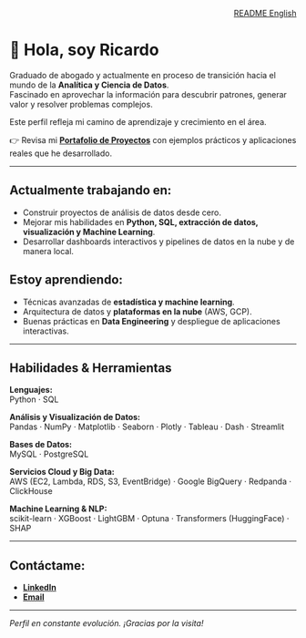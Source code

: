 <p align="right">
  <a href="https://github.com/Ricardouchub/Portafolio">
    README English
  </a>
</p>

# 👋 Hola, soy Ricardo

Graduado de abogado y actualmente en proceso de transición hacia el mundo de la **Analítica y Ciencia de Datos**.  
Fascinado en aprovechar la información para descubrir patrones, generar valor y resolver problemas complejos.

Este perfil refleja mi camino de aprendizaje y crecimiento en el área.

👉 Revisa mi **[Portafolio de Proyectos](https://github.com/Ricardouchub/Portafolio/blob/main/README-portafolio-espa%C3%B1ol.md)** con ejemplos prácticos y aplicaciones reales que he desarrollado.

---

## Actualmente trabajando en:
- Construir proyectos de análisis de datos desde cero.
- Mejorar mis habilidades en **Python, SQL, extracción de datos, visualización y Machine Learning**.
- Desarrollar dashboards interactivos y pipelines de datos en la nube y de manera local.

## Estoy aprendiendo:
- Técnicas avanzadas de **estadística y machine learning**.
- Arquitectura de datos y **plataformas en la nube** (AWS, GCP).
- Buenas prácticas en **Data Engineering** y despliegue de aplicaciones interactivas.

---

## Habilidades & Herramientas

**Lenguajes:**  
Python · SQL  

**Análisis y Visualización de Datos:**  
Pandas · NumPy · Matplotlib · Seaborn · Plotly · Tableau · Dash · Streamlit  

**Bases de Datos:**  
MySQL · PostgreSQL  

**Servicios Cloud y Big Data:**  
AWS (EC2, Lambda, RDS, S3, EventBridge) · Google BigQuery · Redpanda · ClickHouse  

**Machine Learning & NLP:**  
scikit-learn · XGBoost · LightGBM · Optuna · Transformers (HuggingFace) · SHAP  

---

## Contáctame:
- **[LinkedIn](https://www.linkedin.com/in/ricardourdanetacastro/)**
- **[Email](mailto:ricardourdanetacastro@gmail.com)**

---

*Perfil en constante evolución. ¡Gracias por la visita!*
